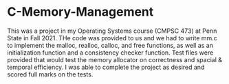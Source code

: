 # C-Memory-Management
This was a project in my Operating Systems course (CMPSC 473) at Penn State in Fall 2021. THe code was provided to us and we had to write mm.c to implement the malloc, realloc, calloc, and free functions, as well as an initialization function and a consistency checker function. Test files were provided that would test the memory allocator on correctness and spacial & temporal efficiency. I was able to complete the project as desired and scored full marks on the tests.
